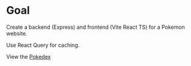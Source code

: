 # Goal

Create a backend (Express) and frontend (Vite React TS) for a Pokemon website.

Use React Query for caching.

View the [Pokedex](https://poke-front.alanlai.app/)
